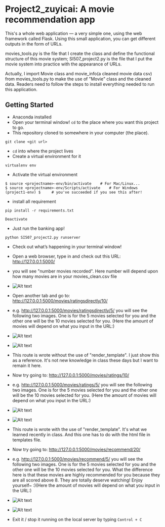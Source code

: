 # Project2_zuyicai: A movie recommendation app

This's a whole web application — a very simple one, using the web framework called Flask. Using this small application, you can get different outputs in the form of URLs.

movies_tools.py is the file that I create the class and define the functional structure of this movie system; SI507_project2.py is the file that I put the movie system into practice with the appearance of URLs.

Actually, I import Movie class and movie_info(a cleaned movie data csv) from movies_tools.py to make the use of "Movie" class and the cleaned data. Readers need to follow the steps to install everything needed to run this application.

## Getting Started

* Anaconda installed
* Open your terminal window! `cd` to the place where you want this project to go.
* This repository cloned to somewhere in your computer (the place).
```
git clone <git url>
```
* `cd` into where the project lives
* Create a virtual environment for it
```
virtualenv env
```
* Activate the virtual environment
```
$ source <projectname>-env/bin/activate    # For Mac/Linux...
$ source <projectname>-env/Scripts/activate    # For Windows
(project1-env) $     # you've succeeded if you see this after!
```
* install all requirement
```
pip install -r requirements.txt
```
```
Deactivate
```
* Just run the banking app!
```
python SI507_project2.py runserver
```
* Check out what’s happening in your terminal window!
* Open a web browser, type in and check out this URL:
http://127.0.0.1:5000/
* you will see "number movies recorded". Here number will depend upon how many movies are in your movies_clean.csv file
* ![Alt text](https://github.com/zuyicai/image/blob/master/h2.png)

* Open another tab and go to:
http://127.0.0.1:5000/movies/ratingsdirectly/10/
* e.g. http://127.0.0.1:5000/movies/ratingsdirectly/5/ you will see the following two images. One is for the 5 movies selected for you and the other one will be the 10 movies selected for you. (Here the amount of movies will depend on what you input in the URL:<amt>)
* ![Alt text](https://github.com/zuyicai/image/blob/master/10directly2.png)
* ![Alt text](https://github.com/zuyicai/image/blob/master/5directly2.png)
* This route is wrote without the use of "render_template". I just show this as a reference. It's not new knowledge in class these days but I want to remain it here.

* Now try going to:
http://127.0.0.1:5000/movies/ratings/10/
* e.g. http://127.0.0.1:5000/movies/ratings/5/ you will see the following two images. One is for the 5 movies selected for you and the other one will be the 10 movies selected for you. (Here the amount of movies will depend on what you input in the URL:<amt>)
* ![Alt text](https://github.com/zuyicai/image/blob/master/10rate2.png)
* ![Alt text](https://github.com/zuyicai/image/blob/master/5rate2.png)
* This route is wrote with the use of "render_template". It's what we learned recently in class. And this one has to do with the html file in templates file.

* Now try going to:
http://127.0.0.1:5000/movies/recommend/20/
* e.g. http://127.0.0.1:5000/movies/recommend/5/ you will see the following two images. One is for the 5 movies selected for you and the other one will be the 10 movies selected for you. What the difference here is that these movies are highly recommended for you because they are all scored above 8. They are totally deserve watching! Enjoy yourself~ :)(Here the amount of movies will depend on what you input in the URL:<amt>)
* ![Alt text](https://github.com/zuyicai/image/blob/master/10recom2.png)
* ![Alt text](https://github.com/zuyicai/image/blob/master/5recom2.png)

* Exit it / stop it running on the local server by typing `Control + C`
